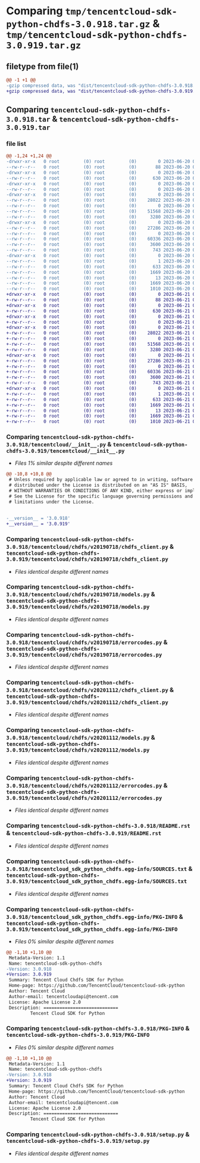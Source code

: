 # Comparing `tmp/tencentcloud-sdk-python-chdfs-3.0.918.tar.gz` & `tmp/tencentcloud-sdk-python-chdfs-3.0.919.tar.gz`

## filetype from file(1)

```diff
@@ -1 +1 @@
-gzip compressed data, was "dist/tencentcloud-sdk-python-chdfs-3.0.918.tar", last modified: Tue Jun 20 02:36:09 2023, max compression
+gzip compressed data, was "dist/tencentcloud-sdk-python-chdfs-3.0.919.tar", last modified: Wed Jun 21 00:20:24 2023, max compression
```

## Comparing `tencentcloud-sdk-python-chdfs-3.0.918.tar` & `tencentcloud-sdk-python-chdfs-3.0.919.tar`

### file list

```diff
@@ -1,24 +1,24 @@
-drwxr-xr-x   0 root         (0) root         (0)        0 2023-06-20 02:36:09.000000 tencentcloud-sdk-python-chdfs-3.0.918/
--rw-r--r--   0 root         (0) root         (0)       88 2023-06-20 02:36:09.000000 tencentcloud-sdk-python-chdfs-3.0.918/setup.cfg
-drwxr-xr-x   0 root         (0) root         (0)        0 2023-06-20 02:36:09.000000 tencentcloud-sdk-python-chdfs-3.0.918/tencentcloud/
--rw-r--r--   0 root         (0) root         (0)      630 2023-06-20 02:36:09.000000 tencentcloud-sdk-python-chdfs-3.0.918/tencentcloud/__init__.py
-drwxr-xr-x   0 root         (0) root         (0)        0 2023-06-20 02:36:09.000000 tencentcloud-sdk-python-chdfs-3.0.918/tencentcloud/chdfs/
--rw-r--r--   0 root         (0) root         (0)        0 2023-06-20 02:36:09.000000 tencentcloud-sdk-python-chdfs-3.0.918/tencentcloud/chdfs/__init__.py
-drwxr-xr-x   0 root         (0) root         (0)        0 2023-06-20 02:36:09.000000 tencentcloud-sdk-python-chdfs-3.0.918/tencentcloud/chdfs/v20190718/
--rw-r--r--   0 root         (0) root         (0)    28022 2023-06-20 02:36:09.000000 tencentcloud-sdk-python-chdfs-3.0.918/tencentcloud/chdfs/v20190718/chdfs_client.py
--rw-r--r--   0 root         (0) root         (0)        0 2023-06-20 02:36:09.000000 tencentcloud-sdk-python-chdfs-3.0.918/tencentcloud/chdfs/v20190718/__init__.py
--rw-r--r--   0 root         (0) root         (0)    51568 2023-06-20 02:36:09.000000 tencentcloud-sdk-python-chdfs-3.0.918/tencentcloud/chdfs/v20190718/models.py
--rw-r--r--   0 root         (0) root         (0)     3280 2023-06-20 02:36:09.000000 tencentcloud-sdk-python-chdfs-3.0.918/tencentcloud/chdfs/v20190718/errorcodes.py
-drwxr-xr-x   0 root         (0) root         (0)        0 2023-06-20 02:36:09.000000 tencentcloud-sdk-python-chdfs-3.0.918/tencentcloud/chdfs/v20201112/
--rw-r--r--   0 root         (0) root         (0)    27286 2023-06-20 02:36:09.000000 tencentcloud-sdk-python-chdfs-3.0.918/tencentcloud/chdfs/v20201112/chdfs_client.py
--rw-r--r--   0 root         (0) root         (0)        0 2023-06-20 02:36:09.000000 tencentcloud-sdk-python-chdfs-3.0.918/tencentcloud/chdfs/v20201112/__init__.py
--rw-r--r--   0 root         (0) root         (0)    60336 2023-06-20 02:36:09.000000 tencentcloud-sdk-python-chdfs-3.0.918/tencentcloud/chdfs/v20201112/models.py
--rw-r--r--   0 root         (0) root         (0)     3600 2023-06-20 02:36:09.000000 tencentcloud-sdk-python-chdfs-3.0.918/tencentcloud/chdfs/v20201112/errorcodes.py
--rw-r--r--   0 root         (0) root         (0)      743 2023-06-20 02:36:09.000000 tencentcloud-sdk-python-chdfs-3.0.918/README.rst
-drwxr-xr-x   0 root         (0) root         (0)        0 2023-06-20 02:36:09.000000 tencentcloud-sdk-python-chdfs-3.0.918/tencentcloud_sdk_python_chdfs.egg-info/
--rw-r--r--   0 root         (0) root         (0)        1 2023-06-20 02:36:09.000000 tencentcloud-sdk-python-chdfs-3.0.918/tencentcloud_sdk_python_chdfs.egg-info/dependency_links.txt
--rw-r--r--   0 root         (0) root         (0)      633 2023-06-20 02:36:09.000000 tencentcloud-sdk-python-chdfs-3.0.918/tencentcloud_sdk_python_chdfs.egg-info/SOURCES.txt
--rw-r--r--   0 root         (0) root         (0)     1669 2023-06-20 02:36:09.000000 tencentcloud-sdk-python-chdfs-3.0.918/tencentcloud_sdk_python_chdfs.egg-info/PKG-INFO
--rw-r--r--   0 root         (0) root         (0)       13 2023-06-20 02:36:09.000000 tencentcloud-sdk-python-chdfs-3.0.918/tencentcloud_sdk_python_chdfs.egg-info/top_level.txt
--rw-r--r--   0 root         (0) root         (0)     1669 2023-06-20 02:36:09.000000 tencentcloud-sdk-python-chdfs-3.0.918/PKG-INFO
--rw-r--r--   0 root         (0) root         (0)     1010 2023-06-20 02:36:09.000000 tencentcloud-sdk-python-chdfs-3.0.918/setup.py
+drwxr-xr-x   0 root         (0) root         (0)        0 2023-06-21 00:20:24.000000 tencentcloud-sdk-python-chdfs-3.0.919/
+-rw-r--r--   0 root         (0) root         (0)       88 2023-06-21 00:20:24.000000 tencentcloud-sdk-python-chdfs-3.0.919/setup.cfg
+drwxr-xr-x   0 root         (0) root         (0)        0 2023-06-21 00:20:24.000000 tencentcloud-sdk-python-chdfs-3.0.919/tencentcloud/
+-rw-r--r--   0 root         (0) root         (0)      630 2023-06-21 00:20:24.000000 tencentcloud-sdk-python-chdfs-3.0.919/tencentcloud/__init__.py
+drwxr-xr-x   0 root         (0) root         (0)        0 2023-06-21 00:20:24.000000 tencentcloud-sdk-python-chdfs-3.0.919/tencentcloud/chdfs/
+-rw-r--r--   0 root         (0) root         (0)        0 2023-06-21 00:20:24.000000 tencentcloud-sdk-python-chdfs-3.0.919/tencentcloud/chdfs/__init__.py
+drwxr-xr-x   0 root         (0) root         (0)        0 2023-06-21 00:20:24.000000 tencentcloud-sdk-python-chdfs-3.0.919/tencentcloud/chdfs/v20190718/
+-rw-r--r--   0 root         (0) root         (0)    28022 2023-06-21 00:20:24.000000 tencentcloud-sdk-python-chdfs-3.0.919/tencentcloud/chdfs/v20190718/chdfs_client.py
+-rw-r--r--   0 root         (0) root         (0)        0 2023-06-21 00:20:24.000000 tencentcloud-sdk-python-chdfs-3.0.919/tencentcloud/chdfs/v20190718/__init__.py
+-rw-r--r--   0 root         (0) root         (0)    51568 2023-06-21 00:20:24.000000 tencentcloud-sdk-python-chdfs-3.0.919/tencentcloud/chdfs/v20190718/models.py
+-rw-r--r--   0 root         (0) root         (0)     3280 2023-06-21 00:20:24.000000 tencentcloud-sdk-python-chdfs-3.0.919/tencentcloud/chdfs/v20190718/errorcodes.py
+drwxr-xr-x   0 root         (0) root         (0)        0 2023-06-21 00:20:24.000000 tencentcloud-sdk-python-chdfs-3.0.919/tencentcloud/chdfs/v20201112/
+-rw-r--r--   0 root         (0) root         (0)    27286 2023-06-21 00:20:24.000000 tencentcloud-sdk-python-chdfs-3.0.919/tencentcloud/chdfs/v20201112/chdfs_client.py
+-rw-r--r--   0 root         (0) root         (0)        0 2023-06-21 00:20:24.000000 tencentcloud-sdk-python-chdfs-3.0.919/tencentcloud/chdfs/v20201112/__init__.py
+-rw-r--r--   0 root         (0) root         (0)    60336 2023-06-21 00:20:24.000000 tencentcloud-sdk-python-chdfs-3.0.919/tencentcloud/chdfs/v20201112/models.py
+-rw-r--r--   0 root         (0) root         (0)     3600 2023-06-21 00:20:24.000000 tencentcloud-sdk-python-chdfs-3.0.919/tencentcloud/chdfs/v20201112/errorcodes.py
+-rw-r--r--   0 root         (0) root         (0)      743 2023-06-21 00:20:24.000000 tencentcloud-sdk-python-chdfs-3.0.919/README.rst
+drwxr-xr-x   0 root         (0) root         (0)        0 2023-06-21 00:20:24.000000 tencentcloud-sdk-python-chdfs-3.0.919/tencentcloud_sdk_python_chdfs.egg-info/
+-rw-r--r--   0 root         (0) root         (0)        1 2023-06-21 00:20:24.000000 tencentcloud-sdk-python-chdfs-3.0.919/tencentcloud_sdk_python_chdfs.egg-info/dependency_links.txt
+-rw-r--r--   0 root         (0) root         (0)      633 2023-06-21 00:20:24.000000 tencentcloud-sdk-python-chdfs-3.0.919/tencentcloud_sdk_python_chdfs.egg-info/SOURCES.txt
+-rw-r--r--   0 root         (0) root         (0)     1669 2023-06-21 00:20:24.000000 tencentcloud-sdk-python-chdfs-3.0.919/tencentcloud_sdk_python_chdfs.egg-info/PKG-INFO
+-rw-r--r--   0 root         (0) root         (0)       13 2023-06-21 00:20:24.000000 tencentcloud-sdk-python-chdfs-3.0.919/tencentcloud_sdk_python_chdfs.egg-info/top_level.txt
+-rw-r--r--   0 root         (0) root         (0)     1669 2023-06-21 00:20:24.000000 tencentcloud-sdk-python-chdfs-3.0.919/PKG-INFO
+-rw-r--r--   0 root         (0) root         (0)     1010 2023-06-21 00:20:24.000000 tencentcloud-sdk-python-chdfs-3.0.919/setup.py
```

### Comparing `tencentcloud-sdk-python-chdfs-3.0.918/tencentcloud/__init__.py` & `tencentcloud-sdk-python-chdfs-3.0.919/tencentcloud/__init__.py`

 * *Files 1% similar despite different names*

```diff
@@ -10,8 +10,8 @@
 # Unless required by applicable law or agreed to in writing, software
 # distributed under the License is distributed on an "AS IS" BASIS,
 # WITHOUT WARRANTIES OR CONDITIONS OF ANY KIND, either express or implied.
 # See the License for the specific language governing permissions and
 # limitations under the License.
 
 
-__version__ = '3.0.918'
+__version__ = '3.0.919'
```

### Comparing `tencentcloud-sdk-python-chdfs-3.0.918/tencentcloud/chdfs/v20190718/chdfs_client.py` & `tencentcloud-sdk-python-chdfs-3.0.919/tencentcloud/chdfs/v20190718/chdfs_client.py`

 * *Files identical despite different names*

### Comparing `tencentcloud-sdk-python-chdfs-3.0.918/tencentcloud/chdfs/v20190718/models.py` & `tencentcloud-sdk-python-chdfs-3.0.919/tencentcloud/chdfs/v20190718/models.py`

 * *Files identical despite different names*

### Comparing `tencentcloud-sdk-python-chdfs-3.0.918/tencentcloud/chdfs/v20190718/errorcodes.py` & `tencentcloud-sdk-python-chdfs-3.0.919/tencentcloud/chdfs/v20190718/errorcodes.py`

 * *Files identical despite different names*

### Comparing `tencentcloud-sdk-python-chdfs-3.0.918/tencentcloud/chdfs/v20201112/chdfs_client.py` & `tencentcloud-sdk-python-chdfs-3.0.919/tencentcloud/chdfs/v20201112/chdfs_client.py`

 * *Files identical despite different names*

### Comparing `tencentcloud-sdk-python-chdfs-3.0.918/tencentcloud/chdfs/v20201112/models.py` & `tencentcloud-sdk-python-chdfs-3.0.919/tencentcloud/chdfs/v20201112/models.py`

 * *Files identical despite different names*

### Comparing `tencentcloud-sdk-python-chdfs-3.0.918/tencentcloud/chdfs/v20201112/errorcodes.py` & `tencentcloud-sdk-python-chdfs-3.0.919/tencentcloud/chdfs/v20201112/errorcodes.py`

 * *Files identical despite different names*

### Comparing `tencentcloud-sdk-python-chdfs-3.0.918/README.rst` & `tencentcloud-sdk-python-chdfs-3.0.919/README.rst`

 * *Files identical despite different names*

### Comparing `tencentcloud-sdk-python-chdfs-3.0.918/tencentcloud_sdk_python_chdfs.egg-info/SOURCES.txt` & `tencentcloud-sdk-python-chdfs-3.0.919/tencentcloud_sdk_python_chdfs.egg-info/SOURCES.txt`

 * *Files identical despite different names*

### Comparing `tencentcloud-sdk-python-chdfs-3.0.918/tencentcloud_sdk_python_chdfs.egg-info/PKG-INFO` & `tencentcloud-sdk-python-chdfs-3.0.919/tencentcloud_sdk_python_chdfs.egg-info/PKG-INFO`

 * *Files 0% similar despite different names*

```diff
@@ -1,10 +1,10 @@
 Metadata-Version: 1.1
 Name: tencentcloud-sdk-python-chdfs
-Version: 3.0.918
+Version: 3.0.919
 Summary: Tencent Cloud Chdfs SDK for Python
 Home-page: https://github.com/TencentCloud/tencentcloud-sdk-python
 Author: Tencent Cloud
 Author-email: tencentcloudapi@tencent.com
 License: Apache License 2.0
 Description: ============================
         Tencent Cloud SDK for Python
```

### Comparing `tencentcloud-sdk-python-chdfs-3.0.918/PKG-INFO` & `tencentcloud-sdk-python-chdfs-3.0.919/PKG-INFO`

 * *Files 0% similar despite different names*

```diff
@@ -1,10 +1,10 @@
 Metadata-Version: 1.1
 Name: tencentcloud-sdk-python-chdfs
-Version: 3.0.918
+Version: 3.0.919
 Summary: Tencent Cloud Chdfs SDK for Python
 Home-page: https://github.com/TencentCloud/tencentcloud-sdk-python
 Author: Tencent Cloud
 Author-email: tencentcloudapi@tencent.com
 License: Apache License 2.0
 Description: ============================
         Tencent Cloud SDK for Python
```

### Comparing `tencentcloud-sdk-python-chdfs-3.0.918/setup.py` & `tencentcloud-sdk-python-chdfs-3.0.919/setup.py`

 * *Files identical despite different names*

